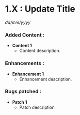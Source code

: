 # 1.X : Update Title
*dd/mm/yyyy*

### Added Content :
 - **Content 1**
   - Content description.
### Enhancements :
 - **Enhancement 1**
   - Enhancement description.
### Bugs patched :
- **Patch 1**
    - Patch description